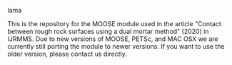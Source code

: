 lama

This is the repository for the MOOSE module used in the article "Contact between rough rock surfaces using a dual mortar method" (2020) in IJRMMS. Due to new versions of MOOSE, PETSc, and MAC OSX we are currently still porting the module to newer versions. If you want to use the older version, please contact us directly.
